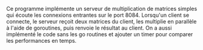 Ce programme implémente un serveur de multiplication de matrices simples qui écoute les connexions entrantes sur le port 8084. 
Lorsqu'un client se connecte, le serveur reçoit deux matrices du client, les multiplie en parallèle à l'aide de goroutines, puis renvoie le résultat au client.
On a aussi implémenté le code sans les go routines et ajouter un timer pour comparer les performances en temps.
